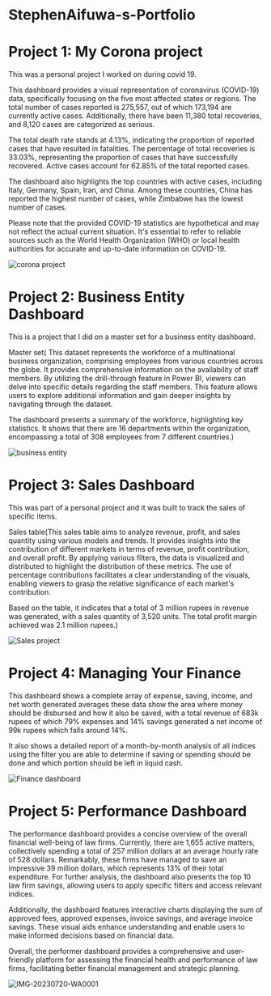 # StephenAifuwa-s-Portfolio

# Project 1: My Corona project
This was a personal project I worked on during covid 19.

This dashboard provides a visual representation of coronavirus (COVID-19) data, specifically focusing on the five most affected states or regions. The total number of cases reported is 275,557, out of which 173,194 are currently active cases. Additionally, there have been 11,380 total recoveries, and 8,120 cases are categorized as serious.

The total death rate stands at 4.13%, indicating the proportion of reported cases that have resulted in fatalities. The percentage of total recoveries is 33.03%, representing the proportion of cases that have successfully recovered. Active cases account for 62.85% of the total reported cases.

The dashboard also highlights the top countries with active cases, including Italy, Germany, Spain, Iran, and China. Among these countries, China has reported the highest number of cases, while Zimbabwe has the lowest number of cases.

Please note that the provided COVID-19 statistics are hypothetical and may not reflect the actual current situation. It's essential to refer to reliable sources such as the World Health Organization (WHO) or local health authorities for accurate and up-to-date information on COVID-19.


![corona project](https://github.com/Ehistephen/Stephen-s-Portfolio/assets/113422753/79bac207-68db-41f6-be95-bb09b21a5247)





# Project 2: Business Entity Dashboard
This is a project that I did on a master set for a business entity dashboard.

Master set( This dataset represents the workforce of a multinational business organization, comprising employees from various countries across the globe. It provides comprehensive information on the availability of staff members. By utilizing the drill-through feature in Power BI, viewers can delve into specific details regarding the staff members. This feature allows users to explore additional information and gain deeper insights by navigating through the dataset.

The dashboard presents a summary of the workforce, highlighting key statistics. It shows that there are 16 departments within the organization, encompassing a total of 308 employees from 7 different countries.)


![business entity](https://github.com/Ehistephen/Stephen-s-Portfolio/assets/113422753/cb6bfa9a-6a0d-41d0-bb95-e8a24705822e)

# Project 3: Sales Dashboard
This was part of a personal project and it was built to track the sales of specific items.

Sales table(This sales table aims to analyze revenue, profit, and sales quantity using various models and trends. It provides insights into the contribution of different markets in terms of revenue, profit contribution, and overall profit. By applying various filters, the data is visualized and distributed to highlight the distribution of these metrics. The use of percentage contributions facilitates a clear understanding of the visuals, enabling viewers to grasp the relative significance of each market's contribution.

Based on the table, it indicates that a total of 3 million rupees in revenue was generated, with a sales quantity of 3,520 units. The total profit margin achieved was 2.1 million rupees.)

![Sales project](https://github.com/Ehistephen/Stephen-s-Portfolio/assets/113422753/646addf4-3891-49e4-8322-f22c52421081)


# Project 4: Managing Your Finance
This dashboard shows a complete array of expense, saving, income, and net worth generated averages these data show the area where money should be disbursed and how it also be saved, with a total revenue of 683k rupees of which 79% expenses and 14% savings generated a net income of 99k rupees which falls around 14%.

It also shows a detailed report of a month-by-month analysis of all indices using the filter you are able to determine if saving or spending should be done and which portion should be left in liquid cash.

![Finance dashboard](https://github.com/Ehistephen/Stephen-s-Portfolio/assets/113422753/a2503aae-54b9-4972-b2d4-d2be7f29a407)


# Project 5: Performance Dashboard

The performance dashboard provides a concise overview of the overall financial well-being of law firms. Currently, there are 1,655 active matters, collectively spending a total of 257 million dollars at an average hourly rate of 528 dollars. Remarkably, these firms have managed to save an impressive 39 million dollars, which represents 13% of their total expenditure. For further analysis, the dashboard also presents the top 10 law firm savings, allowing users to apply specific filters and access relevant indices.

Additionally, the dashboard features interactive charts displaying the sum of approved fees, approved expenses, invoice savings, and average invoice savings. These visual aids enhance understanding and enable users to make informed decisions based on financial data.

Overall, the performer dashboard provides a comprehensive and user-friendly platform for assessing the financial health and performance of law firms, facilitating better financial management and strategic planning.

![IMG-20230720-WA0001](https://github.com/Ehistephen/Stephen-s-Portfolio/assets/113422753/8e4da51e-2624-419c-ad43-4802fa4e3802)
